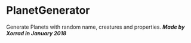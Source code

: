 # PlanetGenerator
Generate Planets with random name, creatures and properties.
***Made by Xorrad in January 2018***
